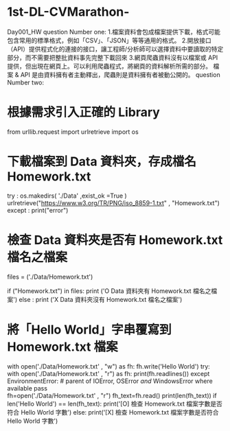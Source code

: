 # 1st-DL-CVMarathon-
Day001_HW
question Number one:
1.檔案資料會包成檔案提供下載，格式可能包含常用的標準格式，例如「CSV」、「JSON」等等通用的格式。
2.開放接口（API）提供程式化的連接的接口，讓工程師/分析師可以選擇資料中要讀取的特定部分，而不需要把整批資料事先完整下載回來
3.網頁爬蟲資料沒有以檔案或 API 提供，但出現在網頁上。可以利用爬蟲程式，將網頁的資料解析所需的部分。
檔案 & API 是由資料擁有者主動釋出，爬蟲則是資料擁有者被動公開的。
question Number two:
# 根據需求引入正確的 Library
from urllib.request import urlretrieve
import os
# 下載檔案到 Data 資料夾，存成檔名 Homework.txt
try :
        os.makedirs( './Data' ,exist_ok =True )
        urlretrieve("https://www.w3.org/TR/PNG/iso_8859-1.txt" , "Homework.txt")
except :
        print("error")
# 檢查 Data 資料夾是否有 Homework.txt 檔名之檔案
files = ('./Data/Homework.txt')

if ("Homework.txt") in files:
    print ('O Data 資料夾有 Homework.txt 檔名之檔案')
else :
    print ('X Data 資料夾沒有 Homework.txt 檔名之檔案')
# 將「Hello World」字串覆寫到 Homework.txt 檔案
with open('./Data/Homework.txt' , "w") as fh:
    fh.write('Hello World')
try:
    with open('./Data/Homework.txt' , "r") as fh:
        print(fh.readlines())
except EnvironmentError: # parent of IOError, OSError *and* WindowsError where available
    pass   
 fh=open('./Data/Homework.txt' ,  "r")
fh_text=fh.read()
print(len(fh_text))
if len('Hello World') == len(fh_text):
    print('[O] 檢查 Homework.txt 檔案字數是否符合 Hello World 字數')
else:
    print('[X] 檢查 Homework.txt 檔案字數是否符合 Hello World 字數')
